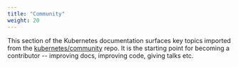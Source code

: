 ```yaml
---
title: "Community"
weight: 20
---
```


This section of the Kubernetes documentation surfaces key topics imported from the [kubernetes/community](https://github.com/kubernetes/community) repo. It is the starting point for becoming a contributor -- improving docs, improving code, giving talks etc.
